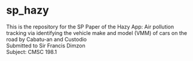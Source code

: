 # sp_hazy

This is the repository for the SP Paper of the Hazy App: Air pollution tracking via identifying the vehicle make and model (VMM) of cars on the road by Cabatu-an and Custodio
<br> Submitted to Sir Francis Dimzon 
<br> Subject: CMSC 198.1 
